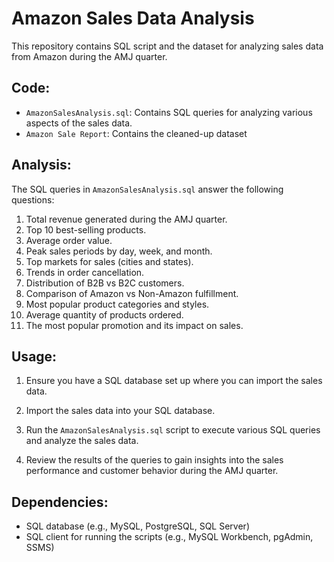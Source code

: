 # Amazon Sales Data Analysis

This repository contains SQL script and the dataset for analyzing sales data from Amazon during the AMJ quarter.

## Code:

- `AmazonSalesAnalysis.sql`: Contains SQL queries for analyzing various aspects of the sales data.
- `Amazon Sale Report`: Contains the cleaned-up dataset

## Analysis:

The SQL queries in `AmazonSalesAnalysis.sql` answer the following questions:

1. Total revenue generated during the AMJ quarter.
2. Top 10 best-selling products.
3. Average order value.
4. Peak sales periods by day, week, and month.
5. Top markets for sales (cities and states).
6. Trends in order cancellation.
7. Distribution of B2B vs B2C customers.
8. Comparison of Amazon vs Non-Amazon fulfillment.
9. Most popular product categories and styles.
10. Average quantity of products ordered.
11. The most popular promotion and its impact on sales.

## Usage:

1. Ensure you have a SQL database set up where you can import the sales data.

2. Import the sales data into your SQL database.

3. Run the `AmazonSalesAnalysis.sql` script to execute various SQL queries and analyze the sales data.

4. Review the results of the queries to gain insights into the sales performance and customer behavior during the AMJ quarter.

## Dependencies:

- SQL database (e.g., MySQL, PostgreSQL, SQL Server)
- SQL client for running the scripts (e.g., MySQL Workbench, pgAdmin, SSMS)
